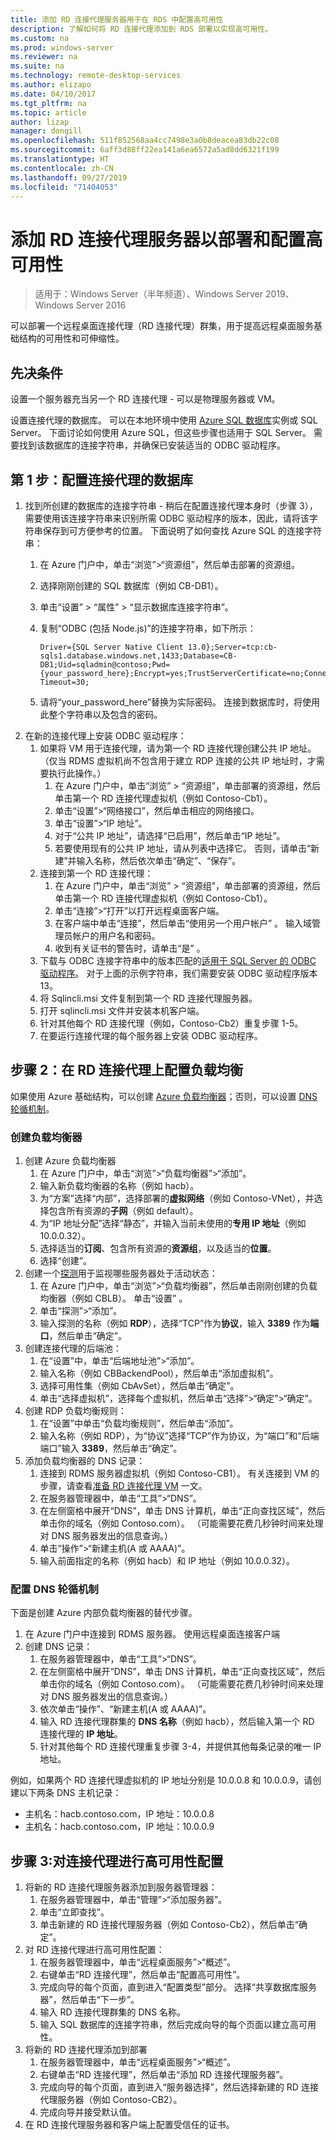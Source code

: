```yaml
---
title: 添加 RD 连接代理服务器用于在 RDS 中配置高可用性
description: 了解如何将 RD 连接代理添加到 RDS 部署以实现高可用性。
ms.custom: na
ms.prod: windows-server
ms.reviewer: na
ms.suite: na
ms.technology: remote-desktop-services
ms.author: elizapo
ms.date: 04/10/2017
ms.tgt_pltfrm: na
ms.topic: article
author: lizap
manager: dongill
ms.openlocfilehash: 511f852568aa4cc7498e3a0b8deacea83db22c08
ms.sourcegitcommit: 6aff3d88ff22ea141a6ea6572a5ad8dd6321f199
ms.translationtype: HT
ms.contentlocale: zh-CN
ms.lasthandoff: 09/27/2019
ms.locfileid: "71404053"
---
```

# <a name="add-the-rd-connection-broker-server-to-the-deployment-and-configure-high-availability"></a>添加 RD 连接代理服务器以部署和配置高可用性

>适用于：Windows Server（半年频道）、Windows Server 2019、Windows Server 2016

可以部署一个远程桌面连接代理（RD 连接代理）群集，用于提高远程桌面服务基础结构的可用性和可伸缩性。 

## <a name="pre-requisites"></a>先决条件

设置一个服务器充当另一个 RD 连接代理 - 可以是物理服务器或 VM。

设置连接代理的数据库。 可以在本地环境中使用 [Azure SQL 数据库](https://azure.microsoft.com/documentation/articles/sql-database-get-started/#create-a-new-aure-sql-database)实例或 SQL Server。 下面讨论如何使用 Azure SQL，但这些步骤也适用于 SQL Server。 需要找到该数据库的连接字符串，并确保已安装适当的 ODBC 驱动程序。

## <a name="step-1-configure-the-database-for-the-connection-broker"></a>第 1 步：配置连接代理的数据库

1. 找到所创建的数据库的连接字符串 - 稍后在配置连接代理本身时（步骤 3），需要使用该连接字符串来识别所需 ODBC 驱动程序的版本，因此，请将该字符串保存到可方便参考的位置。 下面说明了如何查找 Azure SQL 的连接字符串：  
    1. 在 Azure 门户中，单击“浏览”>“资源组”，然后单击部署的资源组。    
    2. 选择刚刚创建的 SQL 数据库（例如 CB-DB1）。   
    3. 单击“设置” > “属性” > “显示数据库连接字符串”。      
    4. 复制“ODBC (包括 Node.js)”的连接字符串，如下所示：    
      
        ```
        Driver={SQL Server Native Client 13.0};Server=tcp:cb-sqls1.database.windows.net,1433;Database=CB-DB1;Uid=sqladmin@contoso;Pwd={your_password_here};Encrypt=yes;TrustServerCertificate=no;Connection Timeout=30;
        ```
  
    5. 请将“your_password_here”替换为实际密码。 连接到数据库时，将使用此整个字符串以及包含的密码。 
2. 在新的连接代理上安装 ODBC 驱动程序： 
   1. 如果将 VM 用于连接代理，请为第一个 RD 连接代理创建公共 IP 地址。 （仅当 RDMS 虚拟机尚不包含用于建立 RDP 连接的公共 IP 地址时，才需要执行此操作。）
       1. 在 Azure 门户中，单击“浏览” > “资源组”，单击部署的资源组，然后单击第一个 RD 连接代理虚拟机（例如 Contoso-Cb1）。  
       2. 单击“设置”>“网络接口”，然后单击相应的网络接口。 
       3. 单击“设置”>“IP 地址”。 
       4. 对于“公共 IP 地址”，请选择“已启用”，然后单击“IP 地址”。   
       5. 若要使用现有的公共 IP 地址，请从列表中选择它。 否则，请单击“新建”并输入名称，然后依次单击“确定”、“保存”。   
   2. 连接到第一个 RD 连接代理：
       1. 在 Azure 门户中，单击“浏览” > “资源组”，单击部署的资源组，然后单击第一个 RD 连接代理虚拟机（例如 Contoso-Cb1）。  
       2. 单击“连接”>“打开”以打开远程桌面客户端。 
       3. 在客户端中单击“连接”，然后单击“使用另一个用户帐户”   。 输入域管理员帐户的用户名和密码。
       4. 收到有关证书的警告时，请单击“是”  。
   3. 下载与 ODBC 连接字符串中的版本匹配的[适用于 SQL Server 的 ODBC 驱动程序](https://www.microsoft.com/download/confirmation.aspx?id=50420)。 对于上面的示例字符串，我们需要安装 ODBC 驱动程序版本 13。
   4. 将 Sqlincli.msi 文件复制到第一个 RD 连接代理服务器。   
   5. 打开 sqlincli.msi 文件并安装本机客户端。  
   6. 针对其他每个 RD 连接代理（例如，Contoso-Cb2）重复步骤 1-5。
   7. 在要运行连接代理的每个服务器上安装 ODBC 驱动程序。

## <a name="step-2-configure-load-balancing-on-the-rd-connection-brokers"></a>步骤 2：在 RD 连接代理上配置负载均衡 

如果使用 Azure 基础结构，可以创建 [Azure 负载均衡器](#create-a-load-balancer)；否则，可以设置 [DNS 轮循机制](#configure-dns-round-robin)。

### <a name="create-a-load-balancer"></a>创建负载均衡器  
1. 创建 Azure 负载均衡器   
      1. 在 Azure 门户中，单击“浏览”>“负载均衡器”>“添加”。    
      2. 输入新负载均衡器的名称（例如 hacb）。   
      3. 为“方案”选择“内部”，选择部署的**虚拟网络**（例如 Contoso-VNet），并选择包含所有资源的**子网**（例如 default）。     
      4. 为“IP 地址分配”选择“静态”，并输入当前未使用的**专用 IP 地址**（例如 10.0.0.32）。     
      5. 选择适当的**订阅**、包含所有资源的**资源组**，以及适当的**位置**。   
      6. 选择“创建”。    
2. 创建一个[探测](https://azure.microsoft.com/documentation/articles/load-balancer-custom-probe-overview/)用于监视哪些服务器处于活动状态：   
      1. 在 Azure 门户中，单击“浏览”>“负载均衡器”，然后单击刚刚创建的负载均衡器（例如 CBLB）。  单击“设置”  。   
      2. 单击“探测”>“添加”。    
      3. 输入探测的名称（例如 **RDP**），选择“TCP”作为**协议**，输入 **3389** 作为**端口**，然后单击“确定”。     
3. 创建连接代理的后端池：   
      1. 在“设置”中，单击“后端地址池”>“添加”。     
      2. 输入名称（例如 CBBackendPool），然后单击“添加虚拟机”。   
      3. 选择可用性集（例如 CbAvSet），然后单击“确定”。    
      3. 单击“选择虚拟机”，选择每个虚拟机，然后单击“选择”>“确定”>“确定”。     
4. 创建 RDP 负载均衡规则：   
      1. 在“设置”中单击“负载均衡规则”，然后单击“添加”。      
      2. 输入名称（例如 RDP），为“协议”选择“TCP”作为协议，为“端口”和“后端端口”输入 **3389**，然后单击“确定”。        
5. 添加负载均衡器的 DNS 记录：   
      1. 连接到 RDMS 服务器虚拟机（例如 Contoso-CB1）。 有关连接到 VM 的步骤，请查看[准备 RD 连接代理 VM](Prepare-the-RD-Connection-Broker-VM-for-Remote-Desktop.md) 一文。   
      2. 在服务器管理器中，单击“工具”>“DNS”。    
      3. 在左侧窗格中展开“DNS”，单击 DNS 计算机，单击“正向查找区域”，然后单击你的域名（例如 Contoso.com）。   （可能需要花费几秒钟时间来处理对 DNS 服务器发出的信息查询。）  
      4. 单击“操作”>“新建主机(A 或 AAAA)”。    
      9. 输入前面指定的名称（例如 hacb）和 IP 地址（例如 10.0.0.32）。   

### <a name="configure-dns-round-robin"></a>配置 DNS 轮循机制  
  
下面是创建 Azure 内部负载均衡器的替代步骤。   
  
1. 在 Azure 门户中连接到 RDMS 服务器。 使用远程桌面连接客户端   
2. 创建 DNS 记录：   
      1. 在服务器管理器中，单击“工具”>“DNS”。    
      2. 在左侧窗格中展开“DNS”，单击 DNS 计算机，单击“正向查找区域”，然后单击你的域名（例如 Contoso.com）。   （可能需要花费几秒钟时间来处理对 DNS 服务器发出的信息查询。）  
      3. 依次单击“操作”、“新建主机(A 或 AAAA)”。     
      4. 输入 RD 连接代理群集的 **DNS 名称**（例如 hacb），然后输入第一个 RD 连接代理的 **IP 地址**。   
      5. 针对其他每个 RD 连接代理重复步骤 3-4，并提供其他每条记录的唯一 IP 地址。


例如，如果两个 RD 连接代理虚拟机的 IP 地址分别是 10.0.0.8 和 10.0.0.9，请创建以下两条 DNS 主机记录：
 - 主机名：hacb.contoso.com，IP 地址：10.0.0.8
 - 主机名：hacb.contoso.com，IP 地址：10.0.0.9

## <a name="step-3-configure-the-connection-brokers-for-high-availability"></a>步骤 3:对连接代理进行高可用性配置

1. 将新的 RD 连接代理服务器添加到服务器管理器：
   1. 在服务器管理器中，单击“管理”>“添加服务器”。 
   2. 单击“立即查找”。 
   3. 单击新建的 RD 连接代理服务器（例如 Contoso-Cb2），然后单击“确定”。 
2. 对 RD 连接代理进行高可用性配置：
   1. 在服务器管理器中，单击“远程桌面服务”>“概述”。 
   2. 右键单击“RD 连接代理”，然后单击“配置高可用性”。  
   3. 完成向导的每个页面，直到进入“配置类型”部分。 选择“共享数据库服务器”，然后单击“下一步”。  
   4. 输入 RD 连接代理群集的 DNS 名称。
   5. 输入 SQL 数据库的连接字符串，然后完成向导的每个页面以建立高可用性。
3. 将新的 RD 连接代理添加到部署
   1. 在服务器管理器中，单击“远程桌面服务”>“概述”。 
   2. 右键单击“RD 连接代理”，然后单击“添加 RD 连接代理服务器”。 
   3. 完成向导的每个页面，直到进入“服务器选择”，然后选择新建的 RD 连接代理服务器（例如 Contoso-CB2）。
   4. 完成向导并接受默认值。
4. 在 RD 连接代理服务器和客户端上配置受信任的证书。

